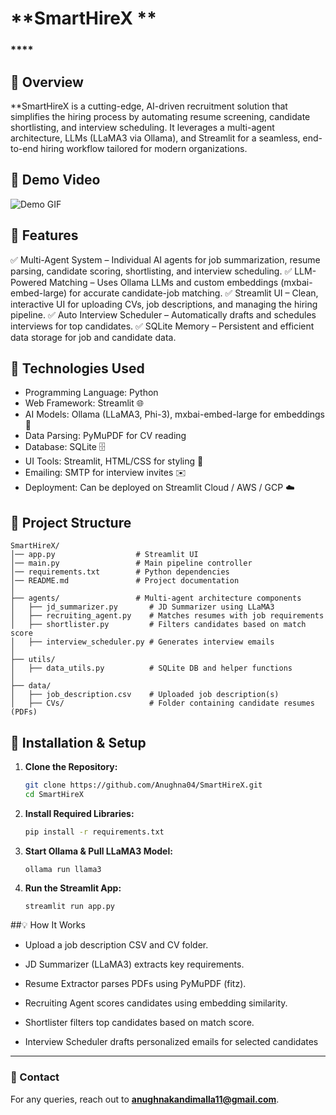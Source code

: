 # **SmartHireX **
### ****

## 📌 Overview
**SmartHireX is a cutting-edge, AI-driven recruitment solution that simplifies the hiring process by automating resume screening, candidate shortlisting, and interview scheduling. It leverages a multi-agent architecture, LLMs (LLaMA3 via Ollama), and Streamlit for a seamless, end-to-end hiring workflow tailored for modern organizations.

## 🎥 Demo Video
![Demo GIF](demo.gif)

## 📌 Features
✅ Multi-Agent System – Individual AI agents for job summarization, resume parsing, candidate scoring, shortlisting, and interview scheduling.
✅ LLM-Powered Matching – Uses Ollama LLMs and custom embeddings (mxbai-embed-large) for accurate candidate-job matching.
✅ Streamlit UI – Clean, interactive UI for uploading CVs, job descriptions, and managing the hiring pipeline.
✅ Auto Interview Scheduler – Automatically drafts and schedules interviews for top candidates.
✅ SQLite Memory – Persistent and efficient data storage for job and candidate data.

## 🚀 Technologies Used
- Programming Language: Python 
- Web Framework: Streamlit 🌐
- AI Models: Ollama (LLaMA3, Phi-3), mxbai-embed-large for embeddings 🤖
- Data Parsing: PyMuPDF for CV reading
- Database: SQLite 🗄️
- UI Tools: Streamlit, HTML/CSS for styling 🎨
- Emailing: SMTP for interview invites ✉️
- Deployment: Can be deployed on Streamlit Cloud / AWS / GCP ☁️

## 📂 Project Structure
```
SmartHireX/
│── app.py                  # Streamlit UI
│── main.py                 # Main pipeline controller
│── requirements.txt        # Python dependencies
│── README.md               # Project documentation
│
├── agents/                 # Multi-agent architecture components
│   ├── jd_summarizer.py       # JD Summarizer using LLaMA3
│   ├── recruiting_agent.py    # Matches resumes with job requirements
│   ├── shortlister.py         # Filters candidates based on match score
│   ├── interview_scheduler.py # Generates interview emails
│
├── utils/
│   ├── data_utils.py          # SQLite DB and helper functions
│
├── data/
│   ├── job_description.csv    # Uploaded job description(s)
│   ├── CVs/                   # Folder containing candidate resumes (PDFs)
```

## 🔧 Installation & Setup
1. **Clone the Repository:**
   ```bash
   git clone https://github.com/Anughna04/SmartHireX.git
   cd SmartHireX
   ```

2. **Install Required Libraries:**
   ```bash
   pip install -r requirements.txt
   ```
3. **Start Ollama & Pull LLaMA3 Model:**
   ```
   ollama run llama3
   ```
4. **Run the Streamlit App:**
   ```bash
   streamlit run app.py
   ```

##💡 How It Works
- Upload a job description CSV and CV folder.

- JD Summarizer (LLaMA3) extracts key requirements.

- Resume Extractor parses PDFs using PyMuPDF (fitz).

- Recruiting Agent scores candidates using embedding similarity.

- Shortlister filters top candidates based on match score.

- Interview Scheduler drafts personalized emails for selected candidates

---
### 📧 Contact
For any queries, reach out to **[anughnakandimalla11@gmail.com](mailto:anughnakandimalla11@gmail.com)**.
